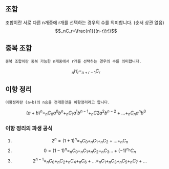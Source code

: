  조합
---
조합이란 서로 다른 n개중에 r개를 선택하는 경우의 수를 의미합니다. (순서 상관 없음)
$$_nC_r=\frac{n1}{(n-r)!r!}$$

## 중복 조합
	중복 조합이란 중복 가능한 n개중에서 r개를 선택하는 경우의 수를 의미합니다.

$$_nH_r=_{n+r-1}C_r$$

## 이항 정리
	이항정리란 (a+b)의 n승을 전개한것을 이항정리라고 합니다.

$$(a+b)^n=_nC_0a^0b^n+_nC_1a^1b^{n-1}+_nC2a^2b^{n-2}+...+_nC_na^nb^0$$
### 이항 정리의 파생 공식
1. $$2^n = (1+1)^n=_nC_0+_nC_1+_nC_2+...+_nC_n$$
2. $$0=(1-1)^n=_nC_0-_nC_1+_nC_2-_nC_3...+(-1)^{n_n}C_n$$
3. $$2^{n-1}=_nC_0+_nC_2+_nC_4+_nC_6+...=_nC_1+_nC_3+_nC_5+_nC_7+...$$
 